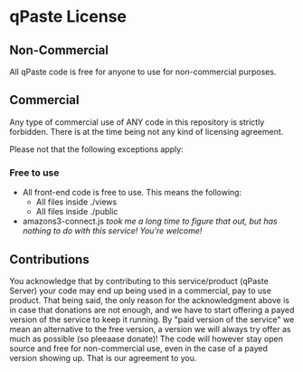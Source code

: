 qPaste License
==============

Non-Commercial
--------------

All qPaste code is free for anyone to use for non-commercial purposes.

Commercial
--------------

Any type of commercial use of ANY code in this repository is strictly forbidden.
There is at the time being not any kind of licensing agreement.

Please not that the following exceptions apply:
### Free to use #######
 - All front-end code is free to use. This means the following:
 	- All files inside ./views
 	- All files inside ./public
 - amazons3-connect.js *took me a long time to figure that out, but has nothing to do with this service! You're welcome!*

Contributions
--------------

You acknowledge that by contributing to this service/product (qPaste Server) your code may end up being used in a commercial, pay to use product.
That being said, the only reason for the acknowledgment above is in case that donations are not enough, and we have to start offering a payed version of the service to keep it running.
By "paid version of the service" we mean an alternative to the free version, a version we will always try offer as much as possible (so pleeaase donate)!
The code will however stay open source and free for non-commercial use, even in the case of a payed version showing up. That is our agreement to you.